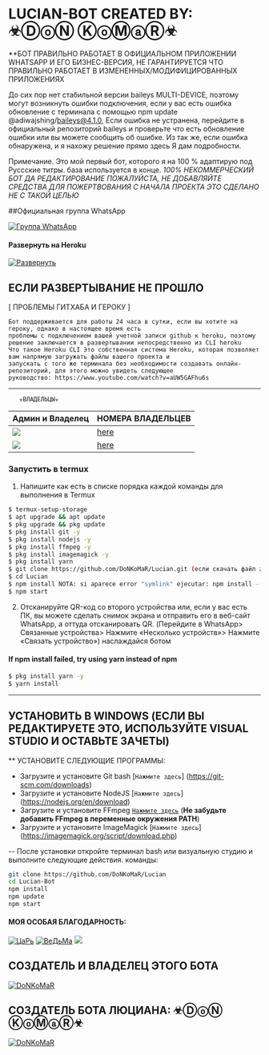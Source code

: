 # LUCIAN-BOT CREATED BY: ☣ⒹⓞⓃ ⓀⓞⓂⓐⓇ☣

**БОТ ПРАВИЛЬНО РАБОТАЕТ В ОФИЦИАЛЬНОМ ПРИЛОЖЕНИИ
WHATSAPP И ЕГО БИЗНЕС-ВЕРСИЯ, НЕ ГАРАНТИРУЕТСЯ
ЧТО ПРАВИЛЬНО РАБОТАЕТ В ИЗМЕНЕННЫХ/МОДИФИЦИРОВАННЫХ ПРИЛОЖЕНИЯХ

До сих пор нет стабильной версии baileys MULTI-DEVICE,
поэтому могут возникнуть ошибки подключения, если у вас есть ошибка
обновление с терминала с помощью npm update @adiwajshing/baileys@4.1.0,
Если ошибка не устранена, перейдите в официальный репозиторий baileys и проверьте
что есть обновление ошибки или вы можете сообщить об ошибке. Из
так же, если ошибка обнаружена, и я нахожу решение прямо здесь
Я дам подробности.

Примечание. Это мой первый бот, которого я на 100 % адаптирую под Руссские титры.
база используется в конце. *100% НЕКОММЕРЧЕСКИЙ БОТ ДА
РЕДАКТИРОВАНИЕ ПОЖАЛУЙСТА, НЕ ДОБАВЛЯЙТЕ СРЕДСТВА ДЛЯ ПОЖЕРТВОВАНИЯ С НАЧАЛА ПРОЕКТА
ЭТО СДЕЛАНО НЕ С ТАКОЙ ЦЕЛЬЮ*

##Официальная группа WhatsApp

[![Группа WhatsApp](https://img.shields.io/badge/WhatsApp%20Group-25D366?style=for-the-badge&logo=whatsapp&logoColor=blue)](https://chat.whatsapp.com/C16OT37Rp8L1tCT3znRfd7)


#### Развернуть на Heroku
[![Развернуть](https://www.herokucdn.com/deploy/button.svg)](https://heroku.com/deploy?template=https://github.com/DoNKoMaR/Lucian)

## ЕСЛИ РАЗВЕРТЫВАНИЕ НЕ ПРОШЛО

[ ПРОБЛЕМЫ ГИТХАБА И ГЕРОКУ ]
```
Бот поддерживается для работы 24 часа в сутки, если вы хотите на героку, однако в настоящее время есть
проблемы с подключением вашей учетной записи github к heroku, поэтому решение заключается в развертывании непосредственно из CLI heroku
Что такое Heroku CLI Это собственная система Heroku, которая позволяет вам напрямую загружать файлы вашего проекта и
запускать с того же терминала без необходимости создавать онлайн-репозиторий, для этого можно увидеть следующее
руководство: https://www.youtube.com/watch?v=aUW5GAFhu6s
```
---------

       ☣ВЛАДЕЛЬЦЫ☣
|Админ и Владелец |НОМЕРА ВЛАДЕЛЬЦЕВ|
|--------|--------|
| **<a href="http://wa.me/79010070455" target="blank"><img src="https://img.shields.io/badge/Tsar-25D366?style=for-the-badge&logo=whatsapp&logoColor=white" /></a>** |[here](https://wa.me//+79010070455) |
| **<a href="http://wa.me/+79773452127" target="blank"><img src="https://img.shields.io/badge/DoNKoMaR-25D366?style=for-the-badge&logo=whatsapp&logoColor=white" /></a>** | [here](https://wa.me//+79773452127) |

### Запустить в termux
1. Напишите как есть в списке порядка каждой команды для выполнения в Termux
```sh
$ termux-setup-storage
$ apt upgrade && apt update
$ pkg upgrade && pkg update
$ pkg install git -y
$ pkg install nodejs -y
$ pkg install ffmpeg -y
$ pkg install imagemagick -y
$ pkg install yarn
$ git clone https://github.com/DoNKoMaR/Lucian.git (если скачать файл zip: cd storage)
$ cd Lucian
$ npm install NOTA: si aparece error "symlink" ejecutar: npm install --no-bin-links
$ npm start
```
2. Отсканируйте QR-код со второго устройства или, если у вас есть ПК, вы можете сделать снимок экрана и отправить его в веб-сайт WhatsApp, а оттуда отсканировать QR. (Перейдите в WhatsApp> Связанные устройства> Нажмите «Несколько устройств»> Нажмите «Связать устройство»)
наслаждайся ботом

#### If npm install failed, try using yarn instead of npm
```sh
$ pkg install yarn -y
$ yarn install
```
---------

## УСТАНОВИТЬ В WINDOWS (ЕСЛИ ВЫ РЕДАКТИРУЕТЕ ЭТО, ИСПОЛЬЗУЙТЕ VISUAL STUDIO И ОСТАВЬТЕ ЗАЧЕТЫ)

** УСТАНОВИТЕ СЛЕДУЮЩИЕ ПРОГРАММЫ:
* Загрузите и установите Git bash [`Нажмите здесь`] (https://git-scm.com/downloads)
* Загрузите и установите NodeJS [`Нажмите здесь`] (https://nodejs.org/en/download)
* Загрузите и установите FFmpeg [`Нажмите здесь`](https://ffmpeg.org/download.html) (**Не забудьте добавить FFmpeg в переменные окружения PATH**)
* Загрузите и установите ImageMagick [`Нажмите здесь`] (https://imagemagick.org/script/download.php)

-- После установки откройте терминал bash или визуальную студию и выполните следующие действия.
команды: 
```bash 
git clone https://github.com/DoNKoMaR/Lucian
cd Lucian-Bot
npm install
npm update
npm start
```


#### МОЯ ОСОБАЯ БЛАГОДАРНОСТЬ:
[![ЦаРь](https://github.com/s1995s1.png?size=100)](https://github.com/s1995s1)
[![ВеДьМа](https://sp-ao.shortpixel.ai/client/to_avif,q_glossy,ret_img/https://drevniebogi.ru/wp-content/uploads/2015/12/144152SweetAngel-e1451333887104.jpeg.?size=100)](https://wa.me//+79964286202)
<a href="http://wa.me/+79964286202" target="blank"><img src="https://img.shields.io/badge/Witch-25D366?style=for-the-badge&logo=whatsapp&logoColor=white" /></a>

## СОЗДАТЕЛЬ И ВЛАДЕЛЕЦ ЭТОГО БОТА
[![DoNKoMaR](https://64.media.tumblr.com/2539d481fd5f91c2a9748fdf18c17375/tumblr_n9y114IdTc1sxpnovo1_500.gifv?size=100)](https://github.com/DoNKoMaR)

## СОЗДАТЕЛЬ БОТА ЛЮЦИАНА: ☣ⒹⓞⓃ ⓀⓞⓂⓐⓇ☣
[![DoNKoMaR](https://i.ibb.co/2h8HY03/ob-1.gif?size=300)](https://github.com/DoNKoMaR)

